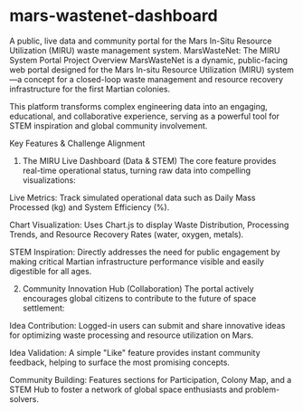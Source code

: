 # mars-wastenet-dashboard
A public, live data and community portal for the Mars In-Situ Resource Utilization (MIRU) waste management system.
 MarsWasteNet: The MIRU System Portal
Project Overview
MarsWasteNet is a dynamic, public-facing web portal designed for the Mars In-situ Resource Utilization (MIRU) system—a concept for a closed-loop waste management and resource recovery infrastructure for the first Martian colonies.

This platform transforms complex engineering data into an engaging, educational, and collaborative experience, serving as a powerful tool for STEM inspiration and global community involvement.

Key Features & Challenge Alignment
1. The MIRU Live Dashboard (Data & STEM)
The core feature provides real-time operational status, turning raw data into compelling visualizations:

Live Metrics: Track simulated operational data such as Daily Mass Processed (kg) and System Efficiency (%).

Chart Visualization: Uses Chart.js to display Waste Distribution, Processing Trends, and Resource Recovery Rates (water, oxygen, metals).

STEM Inspiration: Directly addresses the need for public engagement by making critical Martian infrastructure performance visible and easily digestible for all ages.

2. Community Innovation Hub (Collaboration)
The portal actively encourages global citizens to contribute to the future of space settlement:

Idea Contribution: Logged-in users can submit and share innovative ideas for optimizing waste processing and resource utilization on Mars.

Idea Validation: A simple "Like" feature provides instant community feedback, helping to surface the most promising concepts.

Community Building: Features sections for Participation, Colony Map, and a STEM Hub to foster a network of global space enthusiasts and problem-solvers.



